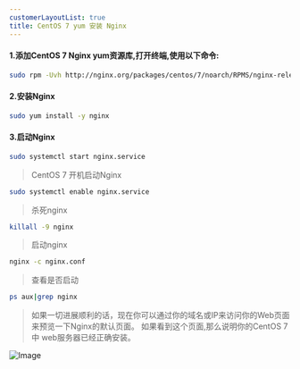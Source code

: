 ```yaml
---
customerLayoutList: true
title: CentOS 7 yum 安装 Nginx
---
```


#### 1.添加CentOS 7 Nginx yum资源库,打开终端,使用以下命令:
``` bash
sudo rpm -Uvh http://nginx.org/packages/centos/7/noarch/RPMS/nginx-release-centos-7-0.el7.ngx.noarch.rpm
```

#### 2.安装Nginx
``` bash
sudo yum install -y nginx
```

#### 3.启动Nginx
``` bash
sudo systemctl start nginx.service
```

> CentOS 7 开机启动Nginx
``` bash
sudo systemctl enable nginx.service
```
> 杀死nginx
``` bash
killall -9 nginx
```
> 启动nginx
``` bash
nginx -c nginx.conf
```
> 查看是否启动
``` bash
ps aux|grep nginx
```

> 如果一切进展顺利的话，现在你可以通过你的域名或IP来访问你的Web页面来预览一下Nginx的默认页面。
> 如果看到这个页面,那么说明你的CentOS 7 中 web服务器已经正确安装。

<picture>
  <source srcset="/nginx/nginx_default.png">
  <img class="nginx_default" alt="Image">
</picture>